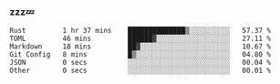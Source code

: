 ### zzz💤

<!--
**ArberSephirotheca/ArberSephirotheca** is a ✨ _special_ ✨ repository because its `README.md` (this file) appears on your GitHub profile.

Here are some ideas to get you started:

- 🌱 I’m currently learning Rust, Distributed System, and Database.
- 😄 Pronouns: He/Him
-->

<!--START_SECTION:waka-->

```text
Rust         1 hr 37 mins    ██████████████▒░░░░░░░░░░   57.37 %
TOML         46 mins         ██████▓░░░░░░░░░░░░░░░░░░   27.11 %
Markdown     18 mins         ██▓░░░░░░░░░░░░░░░░░░░░░░   10.67 %
Git Config   8 mins          █▒░░░░░░░░░░░░░░░░░░░░░░░   04.80 %
JSON         0 secs          ░░░░░░░░░░░░░░░░░░░░░░░░░   00.04 %
Other        0 secs          ░░░░░░░░░░░░░░░░░░░░░░░░░   00.01 %
```

<!--END_SECTION:waka-->
